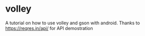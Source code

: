 # volley
A tutorial on how to use volley and gson with android. Thanks to https://reqres.in/api/ for API demostration
